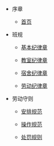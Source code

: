 - 序章

    - [首页](README.md)

- 班规

   - [基本纪律章](BasicPrinciples)

   - [教室纪律章](ClassroomRules)

   - [宿舍纪律章](DormitoryRules)

   - [劳动纪律章](LaborDiscipline)

- 劳动守则

   - [安排规范](ArrangementRules)
 
   - [操作规范](OperationRules)

   - [处罚规则](Punishment)
